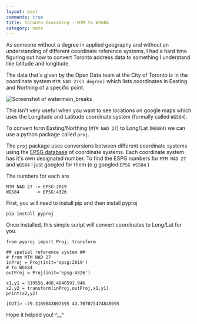 ```yaml
---
layout: post
comments: true
title: Toronto Geocoding - MTM to WSG84
category: note
---
```


As someone without a degree in applied geography and without an understanding
of different coordinate reference systems, I had a hard time figuring out how to
convert Toronto address data to something I understand like latitude and
longitude.

The data that's given by the Open Data team at the City of Toronto is in the
coordinate system `MTM NAD 27(3 degree)` which lists coordinates in Easting and
Northing of a specific point.

<p><img src="{{ site.file }}/watermain_breaks.png" alt="Screenshot of watermain_breaks"></p>

This isn't very useful when you want to see locations on google maps which uses
the Longitude and Latitude coordinate system (formally called `WGS84`).

To convert form Easting/Northing (`MTM NAD 27`) to Long/Lat (`WGS84`) we can use a
python package called `proj`.

The `proj` package uses conversions between different coordinate systems using the [EPSG
database](http://support.esri.com/technical-article/000002814) of coordinate systems.
Each coordinate system has it's own designated number. To find the ESPG numbers for
`MTM NAD 27` and `WGS84` I just googled for them (e.g googled `EPSG WGS84` )

The numbers for each are

```
MTM NAD 27 -> EPSG:2019
WGS84      -> EPSG:4326
```

First, you will need to install pip and then install pyproj

```
pip install pyproj
```

Once installed, this simple script will convert coordinates to Long/Lat for you.

```
from pyproj import Proj, transform

## spatial reference system ##
# from MTM NAD 27
inProj = Proj(init='epsg:2019')
# to WGS84
outProj = Proj(init='epsg:4326')

x1,y1 = 319556.408,4840591.946
x2,y2 = transform(inProj,outProj,x1,y1)
print(x2,y2)

[OUT]> -79.3169043897595 43.707075474849695
```

Hope it helped you! ^__^

